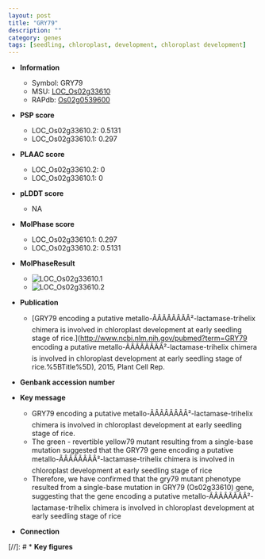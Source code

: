 ```yaml
---
layout: post
title: "GRY79"
description: ""
category: genes
tags: [seedling, chloroplast, development, chloroplast development]
---
```


* **Information**  
    + Symbol: GRY79  
    + MSU: [LOC_Os02g33610](http://rice.plantbiology.msu.edu/cgi-bin/ORF_infopage.cgi?orf=LOC_Os02g33610)  
    + RAPdb: [Os02g0539600](http://rapdb.dna.affrc.go.jp/viewer/gbrowse_details/irgsp1?name=Os02g0539600)  

* **PSP score**  
    + LOC_Os02g33610.2: 0.5131 
    + LOC_Os02g33610.1: 0.297 

* **PLAAC score**  
    + LOC_Os02g33610.2: 0 
    + LOC_Os02g33610.1: 0 

* **pLDDT score**
    + NA


* **MolPhase score**
    + LOC_Os02g33610.1: 0.297
    + LOC_Os02g33610.2: 0.5131

* **MolPhaseResult**
    + ![LOC_Os02g33610.1](https://ricepsp.github.io/pictures/LOC_Os02g/LOC_Os02g33610.1.png)
    + ![LOC_Os02g33610.2](https://ricepsp.github.io/pictures/LOC_Os02g/LOC_Os02g33610.2.png)

* **Publication**  
    + [GRY79 encoding a putative metallo-ÃÂÃÂÃÂÃÂ²-lactamase-trihelix chimera is involved in chloroplast development at early seedling stage of rice.](http://www.ncbi.nlm.nih.gov/pubmed?term=GRY79 encoding a putative metallo-ÃÂÃÂÃÂÃÂ²-lactamase-trihelix chimera is involved in chloroplast development at early seedling stage of rice.%5BTitle%5D), 2015, Plant Cell Rep.

* **Genbank accession number**  

* **Key message**  
    + GRY79 encoding a putative metallo-ÃÂÃÂÃÂÃÂ²-lactamase-trihelix chimera is involved in chloroplast development at early seedling stage of rice.
    + The green - revertible yellow79 mutant resulting from a single-base mutation suggested that the GRY79 gene encoding a putative metallo-ÃÂÃÂÃÂÃÂ²-lactamase-trihelix chimera is involved in chloroplast development at early seedling stage of rice
    + Therefore, we have confirmed that the gry79 mutant phenotype resulted from a single-base mutation in GRY79 (Os02g33610) gene, suggesting that the gene encoding a putative metallo-ÃÂÃÂÃÂÃÂ²-lactamase-trihelix chimera is involved in chloroplast development at early seedling stage of rice

* **Connection**  

[//]: # * **Key figures**  


